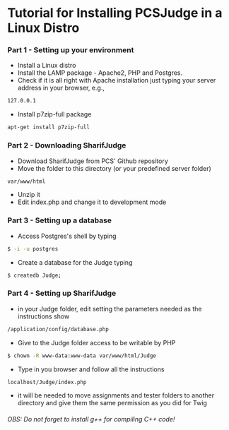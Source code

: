 # Tutorial for Installing PCSJudge in a Linux Distro




### Part 1 - Setting up your environment
- Install a Linux distro
- Install the LAMP package - Apache2, PHP and Postgres.
- Check if it is all right with Apache installation just typing your server address in your browser, e.g., 
```sh
127.0.0.1
```
- Install p7zip-full package
```sh
apt-get install p7zip-full
```



### Part 2 - Downloading SharifJudge
- Download SharifJudge from PCS' Github repository
- Move the folder to this directory (or your predefined server folder)
```sh
var/www/html 
```
- Unzip it
- Edit index.php and change it to development mode




### Part 3 - Setting up a database
- Access Postgres's shell by typing
```sh
$ -i -u postgres 
```
- Create a database for the Judge typing 
```sh
$ createdb Judge;
```



### Part 4 - Setting up SharifJudge
- in your Judge folder, edit setting the parameters needed as the instructions show
```sh
/application/config/database.php 
```
- Give to the Judge folder access to be writable by PHP 
```sh
$ chown -R www-data:www-data var/www/html/Judge
```

- Type in you browser and follow all the instructions
```sh
localhost/Judge/index.php 
```
- it will be needed to move assignments and tester folders to another directory and give them the same permission as you did for Twig

###### OBS: Do not forget to install g++ for compiling C++ code!

